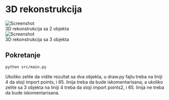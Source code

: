 # 3D rekonstrukcija

![Screenshot](../outputs/pts1.png)  
3D rekonstrukcija sa 2 objekta  
![Screenshot](../outputs/pts2.gif)  
3D rekonstrukcija sa 3 objekta  

## Pokretanje
```bash
python src/main.py
```

Ukoliko zelite da vidite rezultat sa dva objekta, u draw.py fajlu treba na liniji 4 da stoji import points, i 65. linija treba da bude iskomentarisana, a ukoliko zelite sa 3 objekta na liniji 4 treba da stoji import points2, i 65. linija ne treba da bude iskomentarisana.
